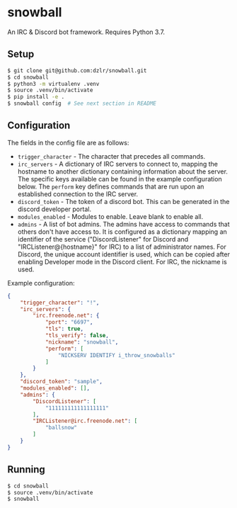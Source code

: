 # snowball

An IRC & Discord bot framework. Requires Python 3.7.

## Setup

```bash
$ git clone git@github.com:dzlr/snowball.git
$ cd snowball
$ python3 -m virtualenv .venv
$ source .venv/bin/activate
$ pip install -e .
$ snowball config  # See next section in README
```

## Configuration

The fields in the config file are as follows:

- `trigger_character` - The character that precedes all commands.
- `irc_servers` - A dictionary of IRC servers to connect to, mapping the
  hostname to another dictionary containing information about the server. The
  specific keys available can be found in the example configuration below. The
  `perform` key defines commands that are run upon an established connection
  to the IRC server.
- `discord_token` - The token of a discord bot. This can be generated in the
  discord developer portal.
- `modules_enabled` - Modules to enable. Leave blank to enable all.
- `admins` - A list of bot admins. The admins have access to commands that
  others don't have access to. It is configured as a dictionary mapping an
  identifier of the service ("DiscordListener" for Discord and
  "IRCListener@{hostname}" for IRC) to a list of administrator names. For
  Discord, the unique account identifier is used, which can be copied
  after enabling Developer mode in the Discord client. For IRC, the nickname is
  used.

Example configuration:

```json
{
    "trigger_character": "!",
    "irc_servers": {
        "irc.freenode.net": {
            "port": "6697",
            "tls": true,
            "tls_verify": false,
            "nickname": "snowball",
            "perform": [
                "NICKSERV IDENTIFY i_throw_snowballs"
            ]
        }
    },
    "discord_token": "sample",
    "modules_enabled": [],
    "admins": {
        "DiscordListener": [
            "111111111111111111"
        ],
        "IRCListener@irc.freenode.net": [
            "ballsnow"
        ]
    }
}
```

## Running

```bash
$ cd snowball
$ source .venv/bin/activate
$ snowball
```
